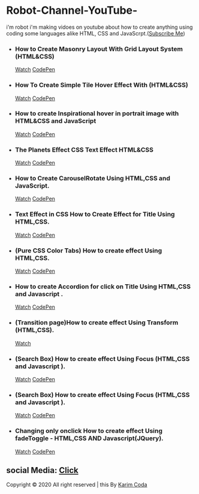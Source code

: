 # Robot-Channel-YouTube-
i'm robot i'm making vidoes on youtube about how to create anything using coding some languages alike HTML, CSS and JavaScrpt.(<a href="https://www.youtube.com/channel/UC4K13feyvHML3JU5G6slgYw">Subscribe Me</a>) <br/> 

<ul>
  <li>
    <h3>How to Create Masonry Layout With Grid Layout System (HTML&CSS)</h3>
    <a href="https://www.youtube.com/watch?v=NFhXVnoT1a0&list=PLXdJCw6-rp7nIqS6wigK5eebXQwFyPhTY">Watch</a>
    <a href="https://codepen.io/karim-coda/pen/poJQGQZ">CodePen</a>
  </li>
  <li>
    <h3>How To Create Simple Tile Hover Effect With (HTML&CSS)</h3>
    <a href="https://www.youtube.com/watch?v=n_qjUyDGnm0&list=PLXdJCw6-rp7nIqS6wigK5eebXQwFyPhTY&index=2">Watch</a>
    <a href="https://codepen.io/karim-coda/pen/GRJwzYN">CodePen</a>
  </li>
  <li>
    <h3>How to create Inspirational hover in portrait image with HTML&CSS and JavaScript</h3>
    <a href="https://www.youtube.com/watch?v=PeC1U3aGOk4&list=PLXdJCw6-rp7nIqS6wigK5eebXQwFyPhTY&index=3">Watch</a>
    <a href="https://codepen.io/karim-coda/pen/PoqxVdp">CodePen</a>
  </li>
  <li>
    <h3>The Planets Effect CSS Text Effect HTML&CSS</h3>
    <a href="https://www.youtube.com/watch?v=xcw1m2Xltao&list=PLXdJCw6-rp7nIqS6wigK5eebXQwFyPhTY&index=4">Watch</a>
    <a href="https://codepen.io/karim-coda/pen/qBdQgyW">CodePen</a>
  </li>
  <li>
    <h3>How to Create CarouselRotate Using HTML,CSS and JavaScript.</h3>
    <a href="https://www.youtube.com/watch?v=tzXgbprKsP8&list=PLXdJCw6-rp7nIqS6wigK5eebXQwFyPhTY&index=5">Watch</a>
    <a href="https://codepen.io/karim-coda/pen/YzXRBvy">CodePen</a>
  </li>
  <li>
    <h3>Text Effect in CSS How to Create Effect for Title Using HTML,CSS.</h3>
    <a href="https://www.youtube.com/watch?v=o1EqW3XCwuc&list=PLXdJCw6-rp7nIqS6wigK5eebXQwFyPhTY&index=6">Watch</a>
    <a href="https://codepen.io/karim-coda/pen/KKprJoo">CodePen</a>
  </li>
  <li>
    <h3>(Pure CSS Color Tabs) How to create effect Using HTML,CSS.</h3>
    <a href="https://www.youtube.com/watch?v=RBD8X_vMRF8&list=PLXdJCw6-rp7nIqS6wigK5eebXQwFyPhTY&index=7">Watch</a>
    <a href="https://codepen.io/karim-coda/pen/OJVaBzW">CodePen</a>
  </li>
  <li>
    <h3>How to create Accordion for click on Title Using HTML,CSS and Javascript .</h3>
    <a href="https://www.youtube.com/watch?v=geUCF51cLg0&list=PLXdJCw6-rp7nIqS6wigK5eebXQwFyPhTY&index=8">Watch</a>
    <a href="https://codepen.io/karim-coda/pen/MWwzKqv">CodePen</a>
  </li>
  <li>
    <h3>(Transition page)How to create effect Using Transform (HTML,CSS).</h3>
    <a href="https://www.youtube.com/watch?v=zWCistU2jys&list=PLXdJCw6-rp7nIqS6wigK5eebXQwFyPhTY&index=9">Watch</a>
  </li>
  <li>
    <h3>(Search Box) How to create effect Using Focus (HTML,CSS and Javascript ).</h3>
    <a href="https://www.youtube.com/watch?v=rnjpC4AZZZQ&list=PLXdJCw6-rp7nIqS6wigK5eebXQwFyPhTY&index=10">Watch</a>
    <a href="https://codepen.io/karim-coda/pen/rNVoPMJ">CodePen</a>
  </li>
  <li>
    <h3>(Search Box) How to create effect Using Focus (HTML,CSS and Javascript ).</h3>
    <a href="https://www.youtube.com/watch?v=PchUAUpQk-4&t=2s&list=PLXdJCw6-rp7nIqS6wigK5eebXQwFyPhTY&index=11">Watch</a>
    <a href="https://codepen.io/karim-coda/pen/KKpJVmP">CodePen</a>
  </li>
  <li>
    <h3>Changing only onclick How to create effect Using fadeToggle - HTML,CSS AND Javascript(JQuery).</h3>
    <a href="https://www.youtube.com/watch?v=TA8hTaOPw5c&list=PLXdJCw6-rp7nIqS6wigK5eebXQwFyPhTY&index=12">Watch</a>
    <a href="https://codepen.io/karim-coda/pen/vYEbLrg">CodePen</a>
  </li>
</ul>


## social Media: <a href="https://linktr.ee/karimcoda2">Click</a>




Copyright &copy; 2020 All right reserved | this By <a href="https://www.instagram.com/karimcoda">Karim Coda</a>
